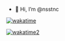 - 👋 Hi, I’m @nsstnc

[![wakatime](https://github-readme-stats.vercel.app/api/wakatime?username=nemopss&layout=compact&theme=monokai)](https://wakatime.com/@nsstnc)

 [![wakatime2](https://wakatime.com/badge/user/ea8df0ca-046f-4f42-a536-1d3e6204438f.svg?style=default)](https://wakatime.com/@ea8df0ca-046f-4f42-a536-1d3e6204438f)
